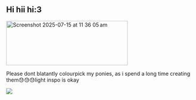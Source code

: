 ## Hi hii hi:3

<img width="326" height="120" alt="Screenshot 2025-07-15 at 11 36 05 am" src="https://github.com/user-attachments/assets/7aca43a8-0eb3-4c13-b774-4b838ee49312" />

Please dont blatantly colourpick my ponies, as i spend a long time creating them😓😓😓light inspo is okay

![](https://komarev.com/ghpvc/?username=gracebyguillotine&label=Page+Views&color=blue) 
